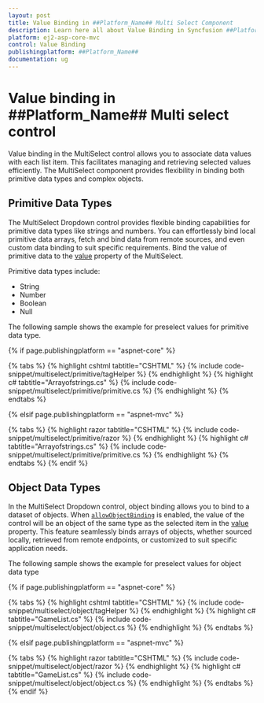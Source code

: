 ```yaml
---
layout: post
title: Value Binding in ##Platform_Name## Multi Select Component
description: Learn here all about Value Binding in Syncfusion ##Platform_Name## Multi Select component of Syncfusion Essential JS 2 and more.
platform: ej2-asp-core-mvc
control: Value Binding
publishingplatform: ##Platform_Name##
documentation: ug
---
```



# Value binding in ##Platform_Name## Multi select control

Value binding in the MultiSelect control allows you to associate data values with each list item. This facilitates managing and retrieving selected values efficiently. The MultiSelect component provides flexibility in binding both primitive data types and complex objects.

## Primitive Data Types

The MultiSelect Dropdown control provides flexible binding capabilities for primitive data types like strings and numbers. You can effortlessly bind local primitive data arrays, fetch and bind data from remote sources, and even custom data binding to suit specific requirements. Bind the value of primitive data to the [value](https://help.syncfusion.com/cr/aspnetcore-js2/syncfusion.ej2.dropdowns.multiselect.html#Syncfusion_EJ2_DropDowns_MultiSelect_Value) property of the MultiSelect.

Primitive data types include:

* String
* Number
* Boolean
* Null

The following sample shows the example for preselect values for primitive data type.

{% if page.publishingplatform == "aspnet-core" %}

{% tabs %}
{% highlight cshtml tabtitle="CSHTML" %}
{% include code-snippet/multiselect/primitive/tagHelper %}
{% endhighlight %}
{% highlight c# tabtitle="Arrayofstrings.cs" %}
{% include code-snippet/multiselect/primitive/primitive.cs %}
{% endhighlight %}
{% endtabs %}

{% elsif page.publishingplatform == "aspnet-mvc" %}

{% tabs %}
{% highlight razor tabtitle="CSHTML" %}
{% include code-snippet/multiselect/primitive/razor %}
{% endhighlight %}
{% highlight c# tabtitle="Arrayofstrings.cs" %}
{% include code-snippet/multiselect/primitive/primitive.cs %}
{% endhighlight %}
{% endtabs %}
{% endif %}


## Object Data Types

In the MultiSelect Dropdown control, object binding allows you to bind to a dataset of objects. When [`allowObjectBinding`](https://help.syncfusion.com/cr/aspnetcore-js2/syncfusion.ej2.dropdowns.multiselect.html#Syncfusion_EJ2_DropDowns_MultiSelect_AllowObjectBinding) is enabled, the value of the control will be an object of the same type as the selected item in the [value](https://help.syncfusion.com/cr/aspnetcore-js2/syncfusion.ej2.dropdowns.multiselect.html#Syncfusion_EJ2_DropDowns_MultiSelect_Value) property. This feature seamlessly binds arrays of objects, whether sourced locally, retrieved from remote endpoints, or customized to suit specific application needs.

The following sample shows the example for preselect values for object data type

{% if page.publishingplatform == "aspnet-core" %}

{% tabs %}
{% highlight cshtml tabtitle="CSHTML" %}
{% include code-snippet/multiselect/object/tagHelper %}
{% endhighlight %}
{% highlight c# tabtitle="GameList.cs" %}
{% include code-snippet/multiselect/object/object.cs %}
{% endhighlight %}
{% endtabs %}

{% elsif page.publishingplatform == "aspnet-mvc" %}

{% tabs %}
{% highlight razor tabtitle="CSHTML" %}
{% include code-snippet/multiselect/object/razor %}
{% endhighlight %}
{% highlight c# tabtitle="GameList.cs" %}
{% include code-snippet/multiselect/object/object.cs %}
{% endhighlight %}
{% endtabs %}
{% endif %}